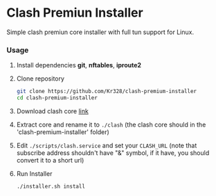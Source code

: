 # Clash Premiun Installer

Simple clash premiun core installer with full tun support for Linux.



### Usage

1. Install dependencies **git**, **nftables**, **iproute2**

2. Clone repository

   ```bash
   git clone https://github.com/Kr328/clash-premium-installer
   cd clash-premium-installer
   ```

3. Download clash core [link](https://github.com/Dreamacro/clash/releases/tag/premium)

4. Extract core and rename it to `./clash` (the clash core should in the 'clash-premium-installer' folder)

5. Edit `./scripts/clash.service` and set your `CLASH_URL` (note that subscribe address shouldn't have "&" symbol, if it have, you should convert it to a short url)

6. Run Installer

   ```bash
   ./installer.sh install
   ```
